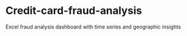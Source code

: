 # Credit-card-fraud-analysis
Excel fraud analysis dashboard with time series and geographic insights
